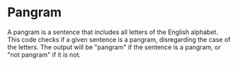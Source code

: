 # Pangram
A pangram is a sentence that includes all letters of the English alphabet. This code checks if a given sentence is a pangram, disregarding the case of the letters. The output will be "pangram" if the sentence is a pangram, or "not pangram" if it is not.
